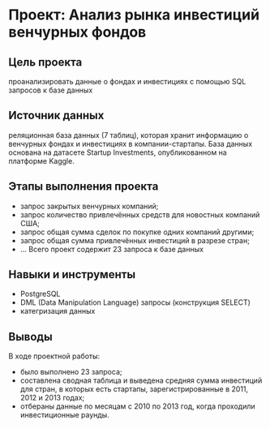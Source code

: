 # Проект: Анализ рынка инвестиций венчурных фондов

## Цель проекта
проанализировать данные о фондах и инвестициях с помощью SQL запросов к базе данных

## Источник данных
реляционная база данных (7 таблиц), которая хранит информацию о венчурных фондах и инвестициях в компании-стартапы. База данных основана на датасете Startup Investments, опубликованном на платформе Kaggle. 

## Этапы выполнения проекта
- запрос закрытых венчурных компаний;
- запрос количество привлечённых средств для новостных компаний США;
- запрос общая сумма сделок по покупке одних компаний другими;
- запрос общая сумма привлечённых инвестиций в разрезе стран;
- ...
Всего проект содержит 23 запроса к базе данных

## Навыки и инструменты
* PostgreSQL 
* DML (Data Manipulation Language) запросы (конструкция SELECT)
* категризация данных

## Выводы
В ходе проектной работы:
- было выполнено 23 запроса;
- составлена сводная таблица и выведена средняя сумма инвестиций для стран, в которых есть стартапы, зарегистрированные в 2011, 2012 и 2013 годах;
- отбераны данные по месяцам с 2010 по 2013 год, когда проходили инвестиционные раунды. 
